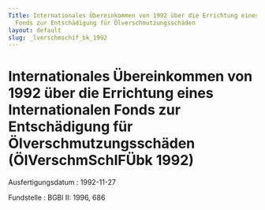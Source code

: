 ```yaml
---
Title: Internationales Übereinkommen von 1992 über die Errichtung eines  Internationalen
  Fonds zur Entschädigung für Ölverschmutzungsschäden
layout: default
slug: _lverschmschif_bk_1992
---
```


# Internationales Übereinkommen von 1992 über die Errichtung eines  Internationalen Fonds zur Entschädigung für Ölverschmutzungsschäden (ÖlVerschmSchIFÜbk 1992)

Ausfertigungsdatum
:   1992-11-27

Fundstelle
:   BGBl II: 1996, 686

